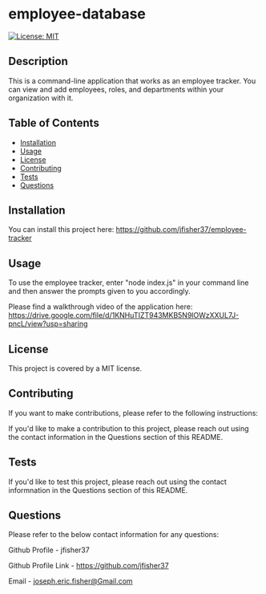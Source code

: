 # employee-database
[![License: MIT](https://img.shields.io/badge/License-MIT-yellow.svg)](https://opensource.org/licenses/MIT)

## Description
This is a command-line application that works as an employee tracker. You can view and add employees, roles, and departments within your organization with it. 

## Table of Contents 
- [Installation](#installation)
- [Usage](#usage)
- [License](#license)
- [Contributing](#contributing)
- [Tests](#tests)
- [Questions](#questions)

## Installation
You can install this project here: https://github.com/jfisher37/employee-tracker


## Usage
To use the employee tracker, enter "node index.js" in your command line and then answer the prompts given to you accordingly. 

Please find a walkthrough video of the application here: 
https://drive.google.com/file/d/1KNHuTIZT943MKB5N9lOWzXXUL7J-pncL/view?usp=sharing

## License
This project is covered by a MIT license.

## Contributing
If you want to make contributions, please refer to the following instructions:

If you'd like to make a contribution to this project, please reach out using the contact information in the Questions section of this README.

## Tests
If you'd like to test this project, please reach out using the contact informnation in the Questions section of this README. 

## Questions
Please refer to the below contact information for any questions:

Github Profile - jfisher37

Github Profile Link - https://github.com/jfisher37

Email - joseph.eric.fisher@Gmail.com

